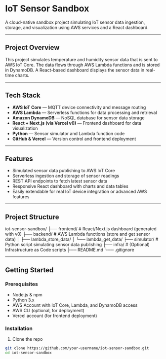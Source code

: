# IoT Sensor Sandbox

A cloud-native sandbox project simulating IoT sensor data ingestion, storage, and visualization using AWS services and a React dashboard.

---

## Project Overview

This project simulates temperature and humidity sensor data that is sent to AWS IoT Core. The data flows through AWS Lambda functions and is stored in DynamoDB. A React-based dashboard displays the sensor data in real-time charts.

---

## Tech Stack

- **AWS IoT Core** — MQTT device connectivity and message routing  
- **AWS Lambda** — Serverless functions for data processing and retrieval  
- **Amazon DynamoDB** — NoSQL database for sensor data storage  
- **React + Next.js (via Vercel v0)** — Frontend dashboard for data visualization  
- **Python** — Sensor simulator and Lambda function code  
- **GitHub & Vercel** — Version control and frontend deployment  

---

## Features

- Simulated sensor data publishing to AWS IoT Core  
- Serverless ingestion and storage of sensor readings  
- REST API endpoints to fetch latest sensor data  
- Responsive React dashboard with charts and data tables  
- Easily extendable for real IoT device integration or advanced AWS features  

---

## Project Structure

iot-sensor-sandbox/
├── frontend/ # React/Next.js dashboard (generated with v0)
├── backend/ # AWS Lambda functions (store and get sensor data)
│ ├── lambda_store_data/
│ └── lambda_get_data/
├── simulator/ # Python script simulating sensor data publishing
├── infra/ # (Optional) Infrastructure as Code scripts
├── README.md
└── .gitignore


---

## Getting Started

### Prerequisites

- Node.js & npm  
- Python 3.x  
- AWS Account with IoT Core, Lambda, and DynamoDB access  
- AWS CLI (optional, for deployment)  
- Vercel account (for frontend deployment)  

### Installation

1. Clone the repo  
```bash
git clone https://github.com/your-username/iot-sensor-sandbox.git
cd iot-sensor-sandbox
